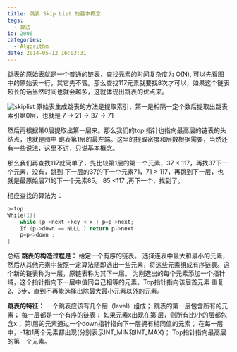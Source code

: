 ```yaml
---
title: 跳表 Skip List 的基本概念
tags:
  - 算法
id: 2006
categories:
  - Algorithm
date: 2014-05-12 16:03:31
---
```


跳表的原始表就是一个普通的链表，查找元素的时间复杂度为 O(N), 可以先看图中的原始表一行，其它先不管。那么查找117元素就要找8次才可以，如果这个链表超长的话当然时间也就会越多，这就体现出跳表的优点来。

![skiplist](/wp-content/uploads/2014/05/197763f0779ab3aa29b081bbdf460d68.png)
原始表生成跳表的方法是提取索引，第一是相隔一定个数后提取出跳表索引第0层，也就是
7 -&gt; 21 -&gt; 37 -&gt; 71

然后再根据第0层提取出第一层来。那么我们的top 指针也指向最高层的链表的头结点，也就是图中 跳表第1层的最左端。这里的提取密度和层数根据需要，当然还有一些说法，这里不讲，只说基本概念。

那么我们再查找117就简单了，先比较第1层的第一个元素，37 &lt; 117，再找37下一个元素，没有，跳到 下一层的37的下一个元素71，71 &gt; 117，再跳到下一层，也就是最原始层71的下一个元素85。 85 &lt;117 ,再下一个，找到了。

相应查找的算法为：
```c
p=top
While(1){
    while (p->next->key < x ) p=p->next;
    If (p->down == NULL ) return p->next
    p=p->down ;
}
```

总结
**跳表的构造过程是：**
给定一个有序的链表。
选择连表中最大和最小的元素，然后从其他元素中按照一定算法随即选出一些元素，将这些元素组成有序链表。这个新的链表称为一层，原链表称为其下一层。
为刚选出的每个元素添加一个指针域，这个指针指向下一层中值同自己相等的元素。Top指针指向该层首元素
重复2、3步，直到不再能选择出除最大最小元素以外的元素。

**跳表的特征：**
一个跳表应该有几个层（level）组成；
跳表的第一层包含所有的元素；
每一层都是一个有序的链表；
如果元素x出现在第i层，则所有比i小的层都包含x；
第i层的元素通过一个down指针指向下一层拥有相同值的元素；
在每一层中，-1和1两个元素都出现(分别表示INT_MIN和INT_MAX)；
Top指针指向最高层的第一个元素。